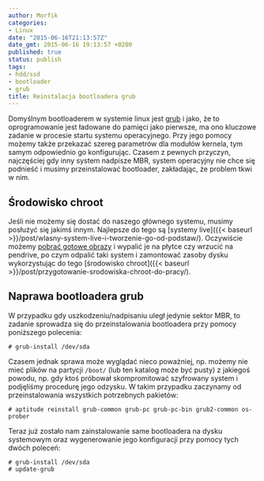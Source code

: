```yaml
---
author: Morfik
categories:
- Linux
date: "2015-06-16T21:13:57Z"
date_gmt: 2015-06-16 19:13:57 +0200
published: true
status: publish
tags:
- hdd/ssd
- bootloader
- grub
title: Reinstalacja bootloadera grub
---
```


Domyślnym bootloaderem w systemie linux jest [grub](https://www.gnu.org/software/grub/) i jako, że
to oprogramowanie jest ładowane do pamięci jako pierwsze, ma ono kluczowe zadanie w procesie startu
systemu operacyjnego. Przy jego pomocy możemy także przekazać szereg parametrów dla modułów kernela,
tym samym odpowiednio go konfigurując. Czasem z pewnych przyczyn, najczęściej gdy inny system
nadpisze MBR, system operacyjny nie chce się podnieść i musimy przeinstalować bootloader,
zakładając, że problem tkwi w nim.

<!--more-->
## Środowisko chroot

Jeśli nie możemy się dostać do naszego głównego systemu, musimy posłużyć się jakimś innym. Najlepsze
do tego są [systemy live]({{< baseurl >}}/post/wlasny-system-live-i-tworzenie-go-od-podstaw/).
Oczywiście możemy [pobrać gotowe obrazy](https://www.debian.org/CD/live/) i wypalić je na płytce czy
wrzucić na pendrive, po czym odpalić taki system i zamontować zasoby dysku wykorzystując do tego
[środowisko chroot]({{< baseurl >}}/post/przygotowanie-srodowiska-chroot-do-pracy/).

## Naprawa bootloadera grub

W przypadku gdy uszkodzeniu/nadpisaniu uległ jedynie sektor MBR, to zadanie sprowadza się do
przeinstalowania bootloadera przy pomocy poniższego polecenia:

    # grub-install /dev/sda

Czasem jednak sprawa może wyglądać nieco poważniej, np. możemy nie mieć plików na partycji `/boot/`
(lub ten katalog może być pusty) z jakiegoś powodu, np. gdy ktoś próbował skompromitować szyfrowany
system i podjęliśmy procedurę jego odzysku. W takim przypadku zaczynamy od przeinstalowania
wszystkich potrzebnych pakietów:

    # aptitude reinstall grub-common grub-pc grub-pc-bin grub2-common os-prober

Teraz już zostało nam zainstalowanie same bootloadera na dysku systemowym oraz wygenerowanie jego
konfiguracji przy pomocy tych dwóch poleceń:

    # grub-install /dev/sda
    # update-grub
